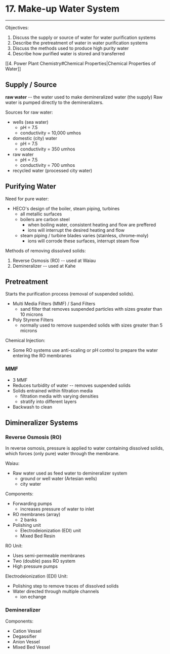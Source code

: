 # 17. Make-up Water System
---

Objectives:
1.	Discuss the supply or source of water for water purification systems
2.	Describe the pretreatment of water in water purification systems
3.	Discuss the methods used to produce high purity water
4.	Describe how purified water is stored and transferred

[[4. Power Plant Chemistry#Chemical Properties|Chemical Properties of Water]]

## Supply / Source
**raw water** -- the water used to make demineralized water (the supply)
Raw water is pumped directly to the demineralizers.

Sources for raw water:
-	wells (sea water)
	-	pH = 7.5
	-	conductivity = 10,000 umhos
-	domestic (city) water
	-	pH = 7.5
	-	conductivity = 350 umhos
-	raw water
	-	pH = 7.5
	-	conductivity = 700 umhos
-	recycled water (processed city water)

## Purifying Water
Need for pure water:
-	HECO's design of the boiler, steam piping, turbines
	-	all metallic surfaces
	-	boilers are carbon steel
		-	when boiling water, consistent heating and flow are preffered
		-	ions will interrupt the desired heating and flow
	-	steam piping / turbine blades varies (stainless, chrome-moly)
		-	ions will corrode these surfaces, interrupt steam flow

Methods of removing dissolved solids:
1.	Reverse Osmosis (RO) -- used at Waiau
2.	Demineralizer -- used at Kahe

## Pretreatment
Starts the purification process (removal of suspended solids).

-	Multi Media Filters (MMF) / Sand Filters
	-	sand filter that removes suspended particles with sizes greater than 10 microns
-	Poly Styrene Filters
	-	normally used to remove suspended solids with sizes greater than 5 microns
	
Chemical Injection:
-	Some RO systems use anti-scaling or pH control to prepare the water entering the RO membranes

### MMF
-	3 MMF
-	Reduces turbidity of water -- removes suspended solids
-	Solids entrained within filtration media
	-	filtration media with varying densities
	-	stratify into different layers
-	Backwash to clean

## Dimineralizer Systems

### Reverse Osmosis (RO)
In reverse osmosis, pressure is applied to water containing dissolved solids, which forces (only pure) water through the membrane.

Waiau:
-	Raw water used as feed water to demineralizer system
	-	ground or well water (Artesian wells)
	-	city water
	
Components:
-	Forwarding pumps
	-	increases pressure of water to inlet
-	RO membranes (array)
	-	2 banks
-	Polishing unit
	-	Electrodeionization (EDI) unit
	-	Mixed Bed Resin

RO Unit:
-	Uses semi-permeable membranes
-	Two (double) pass RO system
-	High pressure pumps

Electrodeionization (EDI) Unit:
-	Polishing step to remove traces of dissolved solids
-	Water directed through multiple channels
	-	ion echange
### Demineralizer
Components:
-	Cation Vessel
-	Degassifier
-	Anion Vessel
-	Mixed Bed Vessel



